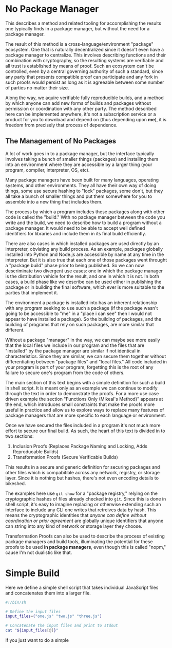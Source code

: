 # No Package Manager

This describes a method and related tooling for accomplishing the results one typically finds in a package manager, but without the need for a package manager.

The result of this method is a cross-language/environment "package" ecosystem. One that is naturally decentralized since it doesn't even have a package manager to centralize. This involves describing functions and their combination with cryptography, so the resulting systems are verifiable and all trust is established by means of proof. Such an ecosystem can't be controlled, even by a central governing authority of such a standard, since any party that presents compatible proof can participate and any fork in such proofs would persist as long as it is agreeable between some number of parties no matter their size.

Along the way, we aquire verifiable fully reproducible builds, and a method by which anyone can add new forms of builds and packages without permission or coordination with any other party. The method described here can be implemented anywhere, it's not a subscription service or a product for you to download and depend on (thus depending upon **me**), it is freedom from precisely that process of dependence.

## The Management of No Packages

A lot of work goes in to a package manager, but the interface typically involves taking a bunch of smaller things (packages) and installing them into an environment where they are accessible by a larger thing (your program, compiler, interpreter, OS, etc).

Many package managers have been built for many languages, operating systems, and other environments. They all have their own way of doing things, some use secure hashing to "lock" packages, some don't, but they all take a bunch of smaller things and put them somewhere for you to assemble into a new thing that includes them.

The process by which a program includes these packages along with other code is called the "build." With no package manager between the code you write and the build, we need to describe how to build a program without a package manager. It would need to be able to accept well defined identifiers for libraries and include them in its final build efficiently.

There are also cases in which installed packages are used directly by an interpreter, obviating any build process. As an example, packages globally installed into Python and Node.js are accessible by name at any time in the interpreter. But it is also true that each one of those packages went throught a "package build" phase prior to being published. So we can now descriminate two divergent use cases: one in which the package manager is the distribution vehicle for the result, and one in which it is not. In both cases, a build phase like we describe can be used either in publishing the package or in building the final software, which ever is more suitable to the parties that implement it.

The environment a package is installed into has an inherent relationship with any program seeking to use such a package (if the package wasn't going to be accessible to "me" in a "place i can see" then I would not appear to have installed a package). So the building of packages, and the building of programs that rely on such packages, are more similar that different.

Without a package "manager" in the way, we can maybe see more easily that the local files we include in our program and the files that are "installed" by the package manager are similar if not identical in characteristics. Since they are similar, we can secure them together without differentiating between "package files" and "local files." All code included in your program is part of your program, forgetting this is the root of any failure to secure one's program from the code of others.

The main section of this text begins with a simple definition for such a build in shell script. It is meant only as an example we can continue to modify through the text in order to demonstrate the proofs. For a more use case driven example the section "Functions Only (Mikeal's Method)" appears at the end, which introduces small constraints that make the proofs more useful in practice and allow us to explore ways to replace many features of package managers that are more specific to each language or environment.

Once we have secured the files included in a program it's not much more effort to secure our final build. As such, the heart of this text is divided in to two sections:

1. Inclusion Proofs (Replaces Package Naming and Locking, Adds Reproducable Builds)
2. Transformation Proofs (Secure Verificable Builds)

This results in a secure and generic definition for securing packages and other files which is compabitible across any network, registry, or storage layer. Since it is nothing but hashes, there's not even encoding details to bikeshed.

The examples here use `git show` for a "package registry," relying on the cryptographic hashes of files already checked into `git`. Since this is done in shell script, it's easy to imagine replacing or otherwise extending such an interface to include any CLI one writes that retreives data by hash. This means the cryptographic identities that *anyone can define without coordination or prior agreement* are globally unique identifiers that anyone can string into any kind of network or storage layer they choose.

Transformation Proofs can also be used to describe the process of existing package managers and build tools, illuminating the potential for these proofs to be used **in package managers**, even though this is called "nopm," cause I'm not dualistic like that.

# Simple Build

Here we define a simple shell script that takes individual JavaScript files and concatenates them into a larger file.

```zsh
#!/bin/sh

# Define the input files
input_files=("one.js" "two.js" "three.js")

# Concatenate the input files and print to stdout
cat "${input_files[@]}"
```

If you just want to do a simple <script> include, this is actually a working build already.

A CommonJS build would look like this:

```zsh
#!/bin/sh

# Define the input files
input_files=("one.js" "two.js" "three.js")

# Read the content of each file into a variable
content_one=$(cat "one.js")
content_two=$(cat "two.js")
content_three=$(cat "three.js")

# Print the CommonJS module to stdout
cat <<EOF
module.exports = {
  one: \`
$content_one
  \`,
  two: \`
$content_two
  \`,
  three: \`
$content_three
  \`
};
EOF
```

If you want it to be an ESM module you add this:

```zsh
#!/bin/sh

# Define the input files
input_files=("one.js" "two.js" "three.js")

# Read the content of each file into a variable
content_one=$(cat "one.js")
content_two=$(cat "two.js")
content_three=$(cat "three.js")

# Print the ES Module to stdout
cat <<EOF
export const one = \`
$content_one
\`;

export const two = \`
$content_two
\`;

export const three = \`
$content_three
\`;
EOF
```

If you want to minify it, you can do this:

```zsh
./build.sh | uglifyjs -c -m
```

Now that we have a simple build definition, we can move on to securing the files we include in our program ("locking" in package manager terms).

After that, we'll secure the process by which we build, such that any build process, not just one as trivial as the one above, can be secured in the same way. With that, we'll have the means to describe cross-platform, cross-language, purely cryptographic "packaging" that can be accomplished **without** a package manager or **within** a package manager itself.

# Inclusion Proofs

In our prior example, the build was a file that read other files directly and concatenated them together. We're going to make a slight modification to that process:

1. We're going to return a *inclusion proof* for our input files.
2. We're going to add a flag that allows us to build from that *inclusion proof* (looking up and verifying hash identities from `git show`) rather than local files.

This build reads a bunch of files and performs a transformation on them to produce a new file that includes what it needs from these parts. The fact that these are "files" is not relevant, all builds takes a bunch of smaller things and combine them into a new thing. Files are obvious/easy to hash, other smaller things a build may rely on could be more abstract or difficult to hash but accomplishable in any system.

Using `git show` to retrieve files content by hash identity means building from proof will only only work if the files are actually checked in to git. This is a simple way to demonstrate core concepts, and is trivially replaced with any CLI that retrieves files by hash. We'll be using git's hash identity algorithm to secure the files we include in our program, so our proofs will expect this algorithm. That doesn't mean we're incompatible with other algorithms, it's easy to produce alternate identities for the same content using different algorithms, and once you know they are equivalent (verifiably so!) you can use them interchangably as you hold a verifiable proof of their equivalency.

```zsh
#!/bin/sh

identify() {
  # Make a git hash from a string
  echo "$1" | git hash-object --stdin
}

read_hash() {
  # Read a file by hash (must be committed to local git repo)
  local hash="$1"
  local content
  content=$(git show "$hash")

  # Validate the content by re-computing the hash
  local computed_hash
  computed_hash=$(echo "$content" | git hash-object --stdin)

  if [ "$computed_hash" != "$hash" ]; then
    echo "Validation failed: content hash does not match original hash" >&2
    return 1
  fi

  echo "$content"
}

# Define the source files
source_files=("one.js" "two.js" "three.js")

# Initialize variables
build_from_proof=false
proof_hashes=()

# Parse command-line arguments
while getopts ":i" opt; do
  case $opt in
    i)
      build_from_proof=true
      ;;
    \?)
      echo "Invalid option: -$OPTARG" >&2
      exit 1
      ;;
  esac
done
shift $((OPTIND -1))

# Initialize content list
content=()

if [ "$build_from_proof" = true ]; then
  # Build from proof mode
  while IFS= read -r hash; do
    proof_hashes+=("$hash")
  done
  for hash in "${proof_hashes[@]}"; do
    content_item=$(read_hash "$hash")
    if [ $? -ne 0 ]; then
      exit 1
    fi
    content+=("$content_item")
  done
else
  # No arguments passed, use local files
  for file in "${source_files[@]}"; do
    if [ -f "$file" ]; then
      content+=("$(cat "$file")")
    else
      echo "File not found: $file" >&2
      exit 1
    fi
  done
fi

# Simple concatenation for a build example
concatenated_content=$(printf "%s\n" "${content[@]}")

# Print the concatenated content to stdout
echo "$concatenated_content" > program.js

# Print the hashes of the content
for c in "${content[@]}"; do
  echo "$(identify "$c")"
done
```

```
% ./build.sh
a8ad70ecbc4cb81726bb7a3f0d09e5164f95bbd5
e4360d0a350feb1256781db8e63cdcb4b116ce23
9bed00d83c3925112f15cf7eb418469298bf5036
```

Now our build process writes a program (`program.js`) and outputs an inclusion proof.

This build program also accepts such a proof and builds from sources committed to git from the hash identities found in the inclusion proof.

```
% ./build.sh | ./build.sh -i
a8ad70ecbc4cb81726bb7a3f0d09e5164f95bbd5
e4360d0a350feb1256781db8e63cdcb4b116ce23
9bed00d83c3925112f15cf7eb418469298bf5036
```

You can verify it works by simply pipeing the output of the build into a new build with the `-i` flag. The output should be identical to `./build.sh`.

```
diff <(./build.sh) <(./build.sh | ./build.sh -i)
```

This diff should always be empty, so if you want a command that will fail if the build is not reproducable, you can use this:

```
bash -c 'diff <(./build.sh) <(./build.sh | ./build.sh -i) > /dev/null || exit 1'
```

**This** is a *verifiably reproducable* build.

Now, let's make the build process itself just as verifiable.

# Transformation Proofs

In our very simple build, the entire content of the parts are included in the final program. This means that we could, if we wished, parse the parts from the final program in order to *derive* a proof.

When transformations result in programs that can have their proofs derived from the result, or even a combination of the result and other information (like source-maps), we already have a verifiable build so long as we have knowledge of the build process.

If we can:
* Derive the inclusion proof from the build result,
* We are already in posession of the build result, and its inclusion proof,
* Knowing the build process we can call it with this proof and verify it is the same result.

**This** is a verifiable build.

However, there are many transformations which result in programs you cannot derive inclusion proof from 😅

In these cases, we need another proof that describes build *transformation*. A "transformation proof" represents the transformation of an *input* to an *output* by way of a single *transformation*. You can describe multiple transformations by chaining these proofs together, or by treating a large multi-stage process as a single transformation.

The proof is thus described as three hash identities in order:

1. *input* identity
2. *transformation* identity
3. *output* identity

This is a simple way to describe a transformation, and it is easy to see how this can be extended to more complex transformations.

We will now extend our previous example, writing a new `verifiable-build.js` file that calls `build.sh` and returns the transformation proof. This will demonstrate how to create a transformation proof from a build process when such a proof cannot be derived from the build result. So we will describe our prior build process which implemented our inclusion proof as a transformation proof in the following way:

1. Our *input* identity will be the identity of the full inclusion proof from our build. This means it would be identical if we were to pipe the output of the build directly or write it to a file.
2. `build.sh` describes our entire *transformation*. Since it depends on no other files other than those described in the inclusion proof, we can use the hash of `build.sh` as the *transformation* identity. If the build depended on other state we'd need to find a way to include that in the identity as well. *This topic will be explored later.*
3. Our *output* identity will be the identity of the final program.

```zsh
#!/bin/sh

identify() {
  # Make a git hash from a string
  echo "$1" | git hash-object --stdin
}

# Run the build script and capture the inclusion proof
inclusion_proof=$(./build.sh)

# Compute the hash of the inclusion proof
input_identity=$(identify "$inclusion_proof")

# Compute the hash of the build script
transformation_identity=$(identify "$(cat build.sh)")

# Compute the hash of the final program
output_identity=$(identify "$(cat program.js)")

proof=(
  "$input_identity"
  "$transformation_identity"
  "$output_identity"
)

# Print the transformation proof
for c in "${proof[@]}"; do
  echo c
done
```

That's it.

The following command will trigger a build and return our proof.

```
./verifiable-build.sh
```

There's a lot more that package managers do than just install files and lock them. We're going to continue to explore those, but this will be done by describing and signing information **about** these proofs. Rather than design around a central schema, or a central authority, we're going to allow for any schema to be used, and any authority you trust to be trusted.

Hash identities are universal global identifiers. We can build many highly compatible systems and protocols if we separate what can and cannot be verified. Since what we've described so far is a universal system, we can build many different systems on top of it. Files, packages, builds, and more can all be shared with only what we've already described.

# Functions Only (Mikeal's Method)

From this point forward, we're going to describe a system that presumes the *inclusions* (js files in our example) are all describing single functions.

This is for simplicity of presentation and the honest preference of the author. What is being described can also be described with more complex structures like classes, modules, or even entire programs. However, the more complex the structure, the more complex the system that must be present to verify it.

By staying simple we get to demonstrate the cryptography and the trust model without getting bogged down in the details. We'll also be assuming that the names of the functions can be derived from the content of the inclusions themselves because we don't want to design another structure for that to live in 😁 In use cases where this is not true, the function name information from elsewhere must be included in the inclusion identity or else you'll suffer from unverifiability caused by this indeterminism.


🚧🚧🚧🚧🚧🚧🚧🚧

Under Construction

🚧🚧🚧🚧🚧🚧🚧🚧
